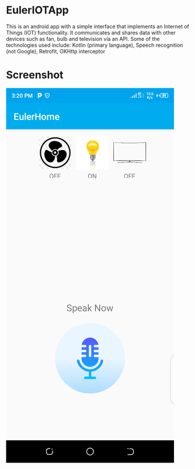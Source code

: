 # EulerIOTApp
This is an android app with a simple interface that implements an Internet of Things (IOT) functionality. It communicates and shares data with other devices such as fan, bulb and television via an API. Some of the technologies used include: Kotlin (primary language), Speech recognition (not Google), Retrofit, OKHttp interceptor
# Screenshot
![](screenpics/Screenshot_20200912-152020.png)
